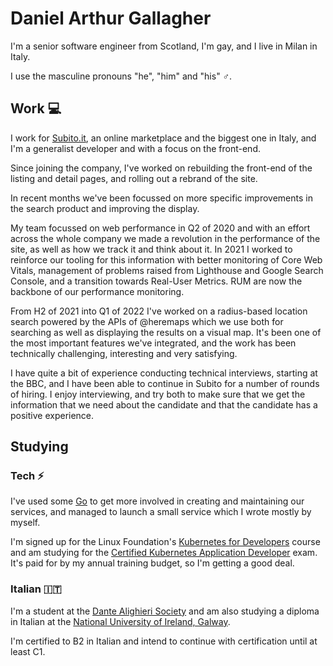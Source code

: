 <!--
**DanArthurGallagher/DanArthurGallagher** is a ✨ _special_ ✨ repository because its `README.md` (this file) appears on your GitHub profile.

Here are some ideas to get you started:

- 🔭 I’m currently working on ...
- 🌱 I’m currently learning ...
- 👯 I’m looking to collaborate on ...
- 🤔 I’m looking for help with ...
- 💬 Ask me about ...
- 📫 How to reach me: ...
- 😄 Pronouns: ...
- ⚡ Fun fact: ...
-->

# Daniel Arthur Gallagher

I'm a senior software engineer from Scotland, I'm gay, and I live in Milan in Italy.

I use the masculine pronouns "he", "him" and "his" ♂️.

## Work 💻

I work for [Subito.it](https://www.subito.it/), an online marketplace and the biggest one in Italy,
and I'm a generalist developer and with a focus on the front-end.

Since joining the company, I've worked on rebuilding the front-end
of the listing and detail pages, and rolling out a rebrand of the site.

In recent months we've been focussed on more specific improvements in the search
product and improving the display.

My team focussed on web performance in Q2 of 2020 and with an effort across the whole company we
made a revolution in the performance of the site, as well as how we track it and think about it.
In 2021 I worked to reinforce our tooling for this information with better monitoring of Core Web Vitals,
management of problems raised from Lighthouse and Google Search Console, and a transition towards
Real-User Metrics. RUM are now the backbone of our performance monitoring.

From H2 of 2021 into Q1 of 2022 I've worked on a radius-based location search powered by the
APIs of @heremaps which we use both for searching as well as displaying the results on a
visual map. It's been one of the most important features we've integrated, and the work has
been technically challenging, interesting and very satisfying.

I have quite a bit of experience conducting technical interviews, starting at the BBC,
and I have been able to continue in Subito for a number of rounds of hiring.
I enjoy interviewing, and try both to make sure that we get the information that we need about the
candidate and that the candidate has a positive experience.

## Studying

### Tech ⚡

I've used some [Go](https://golang.org/) to get more involved in creating and maintaining our services,
and managed to launch a small service which I wrote mostly by myself.

I'm signed up for the Linux Foundation's
[Kubernetes for Developers](https://training.linuxfoundation.org/training/kubernetes-for-developers/)
course and am studying for the
[Certified Kubernetes Application Developer](https://training.linuxfoundation.org/certification/certified-kubernetes-application-developer-ckad/)
exam. It's paid for by my annual training budget, so I'm getting a good deal.

### Italian 🇮🇹

I'm a student at the [Dante Alighieri Society](https://www.dante.global/) and am also studying a diploma in Italian
at the [National University of Ireland, Galway](https://www.nuigalway.ie/).

I'm certified to B2 in Italian and intend to continue with certification until at least C1.
